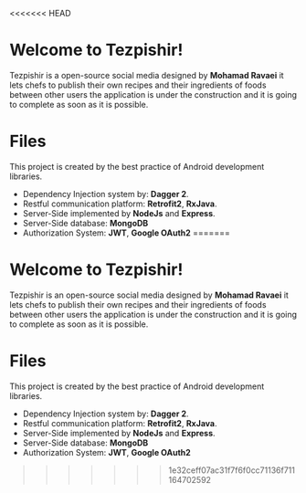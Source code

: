 <<<<<<< HEAD
# Welcome to Tezpishir!

Tezpishir is a open-source social media designed by **Mohamad Ravaei** it lets chefs to publish their own recipes and their ingredients of foods between other users the application is under the construction and it is going to complete as soon as it is possible.


# Files
This project is created by the best practice of Android development libraries.
 - Dependency Injection system by: **Dagger 2**.
 - Restful communication platform: **Retrofit2**, **RxJava**.
 - Server-Side implemented by **NodeJs** and **Express**.
 - Server-Side database: **MongoDB**
 - Authorization System: **JWT**, **Google OAuth2**
=======
# Welcome to Tezpishir!

Tezpishir is an open-source social media designed by **Mohamad Ravaei** it lets chefs to publish their own recipes and their ingredients of foods between other users the application is under the construction and it is going to complete as soon as it is possible.


# Files
This project is created by the best practice of Android development libraries.
 - Dependency Injection system by: **Dagger 2**.
 - Restful communication platform: **Retrofit2**, **RxJava**.
 - Server-Side implemented by **NodeJs** and **Express**.
 - Server-Side database: **MongoDB**
 - Authorization System: **JWT**, **Google OAuth2**
>>>>>>> 1e32ceff07ac31f7f6f0cc71136f711164702592
